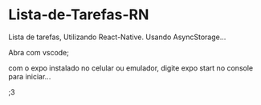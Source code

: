 # Lista-de-Tarefas-RN
Lista de tarefas, Utilizando React-Native. Usando AsyncStorage...

Abra com vscode;

com o expo instalado no celular ou emulador, digite expo start no console para iniciar...

;3
